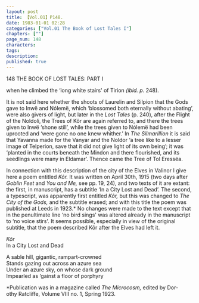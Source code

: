 ```yaml
---
layout: post
title: 【Vol.01】P148.
date: 1983-01-01 02:28
categories: ["Vol.01 The Book of Lost Tales I"]
chapters: [""]
page_num: 148
characters: 
tags: 
description: 
published: true
---
```


<p style="text-indent: 0;">
148      THE BOOK OF LOST TALES: PART I
</p>

when he climbed the ‘long white stairs' of Tirion <I>(ibid. p. </I>248).

It is not said here whether the shoots of Laurelin and Silpion that the Gods gave to Inwë and Nólemë, which ‘blossomed both eternally without abating’, were also givers of light, but later in the <I>Lost Tales </I>(p. 240), after the Flight of the Noldoli, the Trees of Kôr are again referred to, and there the trees given to Inwë ‘shone still’, while the trees given to Nólemë had been uprooted and ‘were gone no one knew whither.’ In <I>The Silmarillion </I>it is said that Yavanna made for the Vanyar and the Noldor ‘a tree like to a lesser image of Telperion, save that it did not give light of its own being’; it was ‘planted in the courts beneath the Mindon and there flourished, and its seedlings were many in Eldamar’. Thence came the Tree of Tol Eressëa.

In connection with this description of the city of the Elves in Valinor I give here a poem entitled <I>Kôr. </I>It was written on April 30th, 1915 (two days after <I>Goblin Feet </I>and <I>You and Me, </I>see pp. 19, 24), and two texts of it are extant: the first, in manuscript, has a subtitle ‘In a City Lost and Dead’. The second, a typescript, was apparently first entitled <I>Kôr, </I>but this was changed to <I>The City of the Gods, </I>and the subtitle erased; and with this title the poem was published at Leeds in 1923.* No changes were made to the text except that in the penultimate line ‘no bird sings' was altered already in the manuscript to ‘no voice stirs'. It seems possible, especially in view of the original subtitle, that the poem described Kôr after the Elves had left it.

<I>Kôr<BR></I>In a City Lost and Dead

A sable hill, gigantic, rampart-crowned<BR>Stands gazing out across an azure sea<BR>Under an azure sky, on whose dark ground<BR>Impearled as ‘gainst a floor of porphyry

*Publication was in a magazine called <I>The Microcosm, </I>edited by Dor- <BR>othy Ratcliffe, Volume VIII no. 1, Spring 1923.

